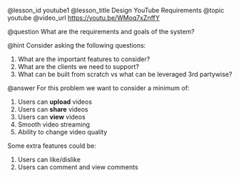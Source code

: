 @lesson_id
youtube1
@lesson_title
Design YouTube Requirements
@topic
youtube
@video_url
https://youtu.be/WMoq7xZnffY

@question
What are the requirements and goals of the system?

@hint
Consider asking the following questions:
1. What are the important features to consider?
2. What are the clients we need to support?
3. What can be built from scratch vs what can be leveraged 3rd partywise?

@answer
For this problem we want to consider a minimum of:
1. Users can **upload** videos
2. Users can **share** videos
3. Users can **view** videos
4. Smooth video streaming
5. Ability to change video quality

Some extra features could be:
1. Users can like/dislike
2. Users can comment and view comments 



